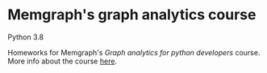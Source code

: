 # Memgraph's graph analytics course

Python 3.8

Homeworks for Memgraph's _Graph analytics for python developers_ course.
More info about the course [here](https://memgraph.com/graph-analytics-for-python-developers-course).
